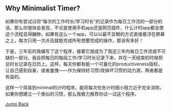 ## Why Minimalist Timer?

如果你有尝试过将“每次的工作时长/学习时长"的记录作为每日工作流的一部分的话，那么你很快会发现，不论是使用手机app还是网页插件，什么计时app都会使这个流程显得臃肿。如果有这么一个app，可以以最不显眼的方式直接悬浮在屏幕之上，每次只用一次点击就能完成所有想要完成的操作，那该有多好！

于是，三年前的我编写了这个程序，接着它就成为了我这三年内每日工作流或不可缺的一部分。我会把每日的每段工作/学习时长记录下来，并在一天结束的时候把总时长记录在日历上。这样，每天你都有能一个可量化的productiveness指标，让自己感到自豪，或者羞愧——作为保持好习惯/改掉坏习惯的动力源，两者都是有益的。

这样一个简易到minimal的计时程序，能将每次任务计时细小阻力近乎完全消除。如果你想建立一个类似的习惯，那么我极力推荐你试一试这个程序。

[Jump Back](https://github.com/MarksonChen/MinimalistTimer/tree/master#why-minimalist-timer)
